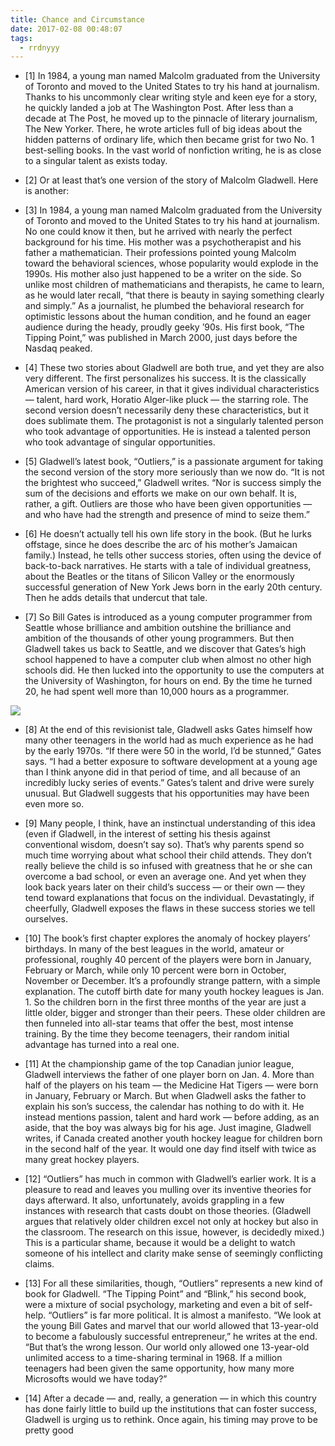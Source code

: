 ```yaml
---
title: Chance and Circumstance
date: 2017-02-08 00:48:07
tags:
  - rrdnyyy
---
```

- [1] In 1984, a young man named Malcolm graduated from the University of Toronto and moved to the United States to try his hand at journalism. Thanks to his uncommonly clear writing style and keen eye for a story, he quickly landed a job at The Washington Post. After less than a decade at The Post, he moved up to the pinnacle of literary journalism, The New Yorker. There, he wrote articles full of big ideas about the hidden patterns of ordinary life, which then became grist for two No. 1 best-selling books. In the vast world of nonfiction writing, he is as close to a singular talent as exists today.

<!-- more -->
- [2] Or at least that’s one version of the story of Malcolm Gladwell. Here is another:

- [3] In 1984, a young man named Malcolm graduated from the University of Toronto and moved to the United States to try his hand at journalism. No one could know it then, but he arrived with nearly the perfect background for his time. His mother was a psychotherapist and his father a mathematician. Their professions pointed young Malcolm toward the behavioral sciences, whose popularity would explode in the 1990s. His mother also just happened to be a writer on the side. So unlike most children of mathematicians and therapists, he came to learn, as he would later recall, “that there is beauty in saying something clearly and simply.” As a journalist, he plumbed the behavioral research for optimistic lessons about the human condition, and he found an eager audience during the heady, proudly geeky ’90s. His first book, “The Tipping Point,” was published in March 2000, just days before the Nasdaq peaked.

- [4] These two stories about Gladwell are both true, and yet they are also very different. The first personalizes his success. It is the classically American version of his career, in that it gives individual characteristics — talent, hard work, Horatio Alger-like pluck — the starring role. The second version doesn’t necessarily deny these characteristics, but it does sublimate them. The protagonist is not a singularly talented person who took advantage of opportunities. He is instead a talented person who took advantage of singular opportunities.

- [5] Gladwell’s latest book, “Outliers,” is a passionate argument for taking the second version of the story more seriously than we now do. “It is not the brightest who succeed,” Gladwell writes. “Nor is success simply the sum of the decisions and efforts we make on our own behalf. It is, rather, a gift. Outliers are those who have been given opportunities — and who have had the strength and presence of mind to seize them.”

- [6] He doesn’t actually tell his own life story in the book. (But he lurks offstage, since he does describe the arc of his mother’s Jamaican family.) Instead, he tells other success stories, often using the device of back-to-back narratives. He starts with a tale of individual greatness, about the Beatles or the titans of Silicon Valley or the enormously successful generation of New York Jews born in the early 20th century. Then he adds details that undercut that tale.

- [7] So Bill Gates is introduced as a young computer programmer from Seattle whose brilliance and ambition outshine the brilliance and ambition of the thousands of other young programmers. But then Gladwell takes us back to Seattle, and we discover that Gates’s high school happened to have a computer club when almost no other high schools did. He then lucked into the opportunity to use the computers at the University of Washington, for hours on end. By the time he turned 20, he had spent well more than 10,000 hours as a programmer.


![](https://static01.nyt.com/images/2008/11/30/books/leonhardt-500.jpg)

- [8] At the end of this revisionist tale, Gladwell asks Gates himself how many other teenagers in the world had as much experience as he had by the early 1970s. “If there were 50 in the world, I’d be stunned,” Gates says. “I had a better exposure to software development at a young age than I think anyone did in that period of time, and all because of an incredibly lucky series of events.” Gates’s talent and drive were surely unusual. But Gladwell suggests that his opportunities may have been even more so.

- [9] Many people, I think, have an instinctual understanding of this idea (even if Gladwell, in the interest of setting his thesis against conventional wisdom, doesn’t say so). That’s why parents spend so much time worrying about what school their child attends. They don’t really believe the child is so infused with greatness that he or she can overcome a bad school, or even an average one. And yet when they look back years later on their child’s success — or their own — they tend toward explanations that focus on the individual. Devastatingly, if cheerfully, Gladwell exposes the flaws in these success stories we tell ourselves.

- [10] The book’s first chapter explores the anomaly of hockey players’ birthdays. In many of the best leagues in the world, amateur or professional, roughly 40 percent of the players were born in January, February or March, while only 10 percent were born in October, November or December. It’s a profoundly strange pattern, with a simple explanation. The cutoff birth date for many youth hockey leagues is Jan. 1. So the children born in the first three months of the year are just a little older, bigger and stronger than their peers. These older children are then funneled into all-star teams that offer the best, most intense training. By the time they become teenagers, their random initial advantage has turned into a real one.

- [11] At the championship game of the top Canadian junior league, Gladwell interviews the father of one player born on Jan. 4. More than half of the players on his team — the Medicine Hat Tigers — were born in January, February or March. But when Gladwell asks the father to explain his son’s success, the calendar has nothing to do with it. He instead mentions passion, talent and hard work — before adding, as an aside, that the boy was always big for his age. Just imagine, Gladwell writes, if Canada created another youth hockey league for children born in the second half of the year. It would one day find itself with twice as many great hockey players.

- [12] “Outliers” has much in common with Gladwell’s earlier work. It is a pleasure to read and leaves you mulling over its inventive theories for days afterward. It also, unfortunately, avoids grappling in a few instances with research that casts doubt on those theories. (Gladwell argues that relatively older children excel not only at hockey but also in the classroom. The research on this issue, however, is decidedly mixed.) This is a particular shame, because it would be a delight to watch someone of his intellect and clarity make sense of seemingly conflicting claims.

- [13] For all these similarities, though, “Outliers” represents a new kind of book for Gladwell. “The Tipping Point” and “Blink,” his second book, were a mixture of social psychology, marketing and even a bit of self-help. “Outliers” is far more political. It is almost a manifesto. “We look at the young Bill Gates and marvel that our world allowed that 13-year-old to become a fabulously successful entrepreneur,” he writes at the end. “But that’s the wrong lesson. Our world only allowed one 13-year-old unlimited access to a time-sharing terminal in 1968. If a million teenagers had been given the same opportunity, how many more Microsofts would we have today?”

- [14] After a decade — and, really, a generation — in which this country has done fairly little to build up the institutions that can foster success, Gladwell is urging us to rethink. Once again, his timing may prove to be pretty good
